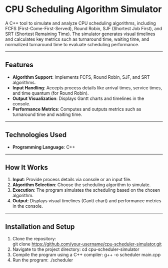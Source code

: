 # CPU Scheduling Algorithm Simulator

A C++ tool to simulate and analyze CPU scheduling algorithms, including FCFS (First-Come-First-Served), Round Robin, SJF (Shortest Job First), and SRT (Shortest Remaining Time). The simulator generates visual timelines and calculates key metrics such as turnaround time, waiting time, and normalized turnaround time to evaluate scheduling performance.

---

## Features

- **Algorithm Support**: Implements FCFS, Round Robin, SJF, and SRT algorithms.
- **Input Handling**: Accepts process details like arrival times, service times, and time quantum (for Round Robin).
- **Output Visualization**: Displays Gantt charts and timelines in the console.
- **Performance Metrics**: Computes and outputs metrics such as turnaround time and waiting time.

---

## Technologies Used

- **Programming Language**: C++

---

## How It Works

1. **Input**: Provide process details via console or an input file.
2. **Algorithm Selection**: Choose the scheduling algorithm to simulate.
3. **Execution**: The program simulates the scheduling based on the chosen algorithm.
4. **Output**: Displays visual timelines (Gantt chart) and performance metrics in the console.

---

## Installation and Setup

1. Clone the repository:  
   git clone https://github.com/your-username/cpu-scheduler-simulator.git
2. Navigate to the project directory:
  cd cpu-scheduler-simulator
3. Compile the program using a C++ compiler:
   g++ -o scheduler main.cpp
4. Run the program:
  ./scheduler
